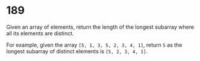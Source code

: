 [_metadata_:number]:-      "189"
[_metadata_:difficulty]:-  "Easy"
[_metadata_:asker]:-       "Google"
[_metadata_:tags]:-        "list"

# 189

Given an array of elements, return the length of the longest subarray where
all its elements are distinct.

For example, given the array `[5, 1, 3, 5, 2, 3, 4, 1]`, return `5` as the longest subarray of distinct elements is `[5, 2, 3, 4, 1]`.
